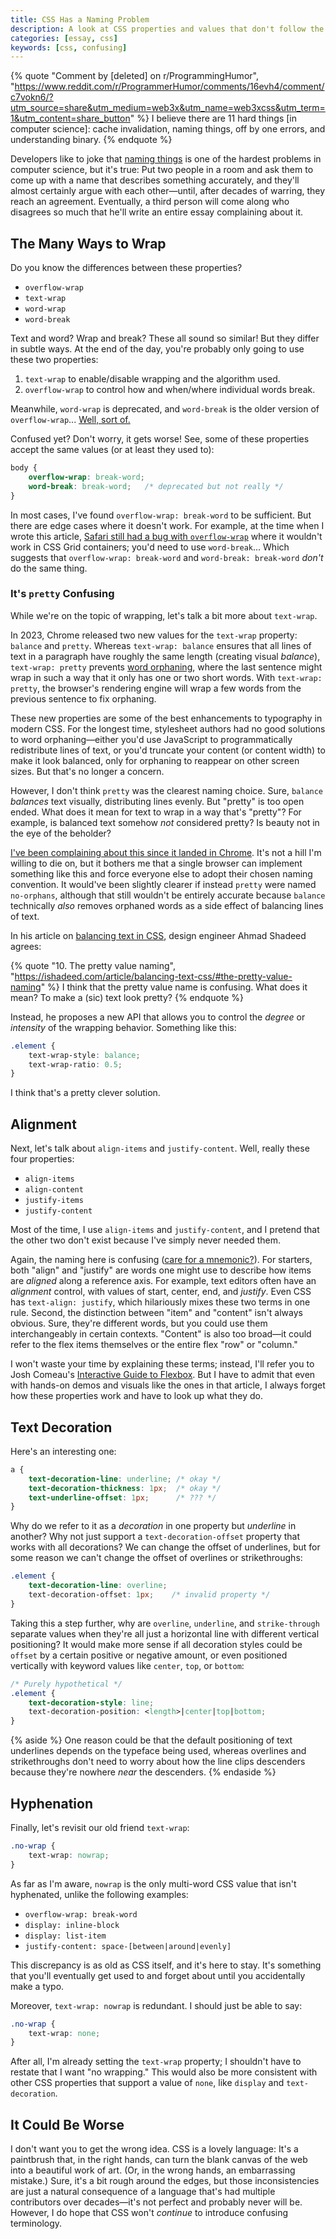 ```yaml
---
title: CSS Has a Naming Problem
description: A look at CSS properties and values that don't follow the clearest naming conventions.
categories: [essay, css]
keywords: [css, confusing]
---
```


{% quote "Comment by [deleted] on r/ProgrammingHumor", "https://www.reddit.com/r/ProgrammerHumor/comments/16evh4/comment/c7vokn6/?utm_source=share&utm_medium=web3x&utm_name=web3xcss&utm_term=1&utm_content=share_button" %}
I believe there are 11 hard things [in computer science]: cache invalidation, naming things, off by one errors, and understanding binary. 
{% endquote %}

Developers like to joke that [naming things](https://martinfowler.com/bliki/TwoHardThings.html) is one of the hardest problems in computer science, but it's true: Put two people in a room and ask them to come up with a name that describes something accurately, and they'll almost certainly argue with each other—until, after decades of warring, they reach an agreement. Eventually, a third person will come along who disagrees so much that he'll write an entire essay complaining about it.

## The Many Ways to Wrap

Do you know the differences between these properties?

- `overflow-wrap`
- `text-wrap`
- `word-wrap`
- `word-break`

Text and word? Wrap and break? These all sound so similar! But they differ in subtle ways. At the end of the day, you're probably only going to use these two properties:

1. `text-wrap` to enable/disable wrapping and the algorithm used.
2. `overflow-wrap` to control how and when/where individual words break.

Meanwhile, `word-wrap` is deprecated, and `word-break` is the older version of `overflow-wrap`... [Well, sort of.](https://stackoverflow.com/a/61866696/5323344)

Confused yet? Don't worry, it gets worse! See, some of these properties accept the same values (or at least they used to):

```css
body {
    overflow-wrap: break-word;
    word-break: break-word;   /* deprecated but not really */
}
```

In most cases, I've found `overflow-wrap: break-word` to be sufficient. But there are edge cases where it doesn't work. For example, at the time when I wrote this article, [Safari still had a bug with `overflow-wrap`](https://github.com/rachelandrew/gridbugs/issues/46) where it wouldn't work in CSS Grid containers; you'd need to use `word-break`... Which suggests that `overflow-wrap: break-word` and `word-break: break-word` _don't_ do the same thing.

### It's `pretty` Confusing

While we're on the topic of wrapping, let's talk a bit more about `text-wrap`.

In 2023, Chrome released two new values for the `text-wrap` property: `balance` and `pretty`. Whereas `text-wrap: balance` ensures that all lines of text in a paragraph have roughly the same length (creating visual _balance_), `text-wrap: pretty` prevents [word orphaning](https://fonts.google.com/knowledge/glossary/widows_orphans), where the last sentence might wrap in such a way that it only has one or two short words. With `text-wrap: pretty`, the browser's rendering engine will wrap a few words from the previous sentence to fix orphaning.

These new properties are some of the best enhancements to typography in modern CSS. For the longest time, stylesheet authors had no good solutions to word orphaning—either you'd use JavaScript to programmatically redistribute lines of text, or you'd truncate your content (or content width) to make it look balanced, only for orphaning to reappear on other screen sizes. But that's no longer a concern.

However, I don't think `pretty` was the clearest naming choice. Sure, `balance` _balances_ text visually, distributing lines evenly. But "pretty" is too open ended. What does it mean for text to wrap in a way that's "pretty"? For example, is balanced text somehow _not_ considered pretty? Is beauty not in the eye of the beholder?

[I've been complaining about this since it landed in Chrome](https://x.com/hovhaDovah/status/1724488515931521028). It's not a hill I'm willing to die on, but it bothers me that a single browser can implement something like this and force everyone else to adopt their chosen naming convention. It would've been slightly clearer if instead `pretty` were named `no-orphans`, although that still wouldn't be entirely accurate because `balance` technically _also_ removes orphaned words as a side effect of balancing lines of text.

In his article on [balancing text in CSS](https://ishadeed.com/article/balancing-text-css/), design engineer Ahmad Shadeed agrees:

{% quote "10. The pretty value naming", "https://ishadeed.com/article/balancing-text-css/#the-pretty-value-naming" %}
I think that the pretty value name is confusing. What does it mean? To make a (sic) text look pretty?
{% endquote %}

Instead, he proposes a new API that allows you to control the _degree_ or _intensity_ of the wrapping behavior. Something like this:

```css
.element {
    text-wrap-style: balance;
    text-wrap-ratio: 0.5;
}
```

I think that's a pretty clever solution.

## Alignment

Next, let's talk about `align-items` and `justify-content`. Well, really these four properties:

- `align-items`
- `align-content`
- `justify-items`
- `justify-content`

Most of the time, I use `align-items` and `justify-content`, and I pretend that the other two don't exist because I've simply never needed them.

Again, the naming here is confusing ([care for a mnemonic?](https://css-tricks.com/a-quick-way-to-remember-difference-between-justify-content-align-items/)). For starters, both "align" and "justify" are words one might use to describe how items are _aligned_ along a reference axis. For example, text editors often have an _alignment_ control, with values of start, center, end, and _justify_. Even CSS has `text-align: justify`, which hilariously mixes these two terms in one rule. Second, the distinction between "item" and "content" isn't always obvious. Sure, they're different words, but you could use them interchangeably in certain contexts. "Content" is also too broad—it could refer to the flex items themselves or the entire flex "row" or "column."

I won't waste your time by explaining these terms; instead, I'll refer you to Josh Comeau's [Interactive Guide to Flexbox](https://www.joshwcomeau.com/css/interactive-guide-to-flexbox/). But I have to admit that even with hands-on demos and visuals like the ones in that article, I always forget how these properties work and have to look up what they do.

## Text Decoration

Here's an interesting one:

```css
a {
    text-decoration-line: underline; /* okay */
    text-decoration-thickness: 1px;  /* okay */
    text-underline-offset: 1px;      /* ??? */
}
```

Why do we refer to it as a _decoration_ in one property but _underline_ in another? Why not just support a `text-decoration-offset` property that works with all decorations? We can change the offset of underlines, but for some reason we can't change the offset of overlines or strikethroughs:

```css
.element {
    text-decoration-line: overline;
    text-decoration-offset: 1px;    /* invalid property */
}
```

Taking this a step further, why are `overline`, `underline`, and `strike-through` separate values when they're all just a horizontal line with different vertical positioning? It would make more sense if all decoration styles could be `offset` by a certain positive or negative amount, or even positioned vertically with keyword values like `center`, `top`, or `bottom`:

```css
/* Purely hypothetical */
.element {
    text-decoration-style: line;
    text-decoration-position: <length>|center|top|bottom;
}
```

{% aside %}
One reason could be that the default positioning of text underlines depends on the typeface being used, whereas overlines and strikethroughs don't need to worry about how the line clips descenders because they're nowhere _near_ the descenders.
{% endaside %}

## Hyphenation

Finally, let's revisit our old friend `text-wrap`:

```css
.no-wrap {
    text-wrap: nowrap;
}
```

As far as I'm aware, `nowrap` is the only multi-word CSS value that isn't hyphenated, unlike the following examples:

- `overflow-wrap: break-word`
- `display: inline-block`
- `display: list-item`
- `justify-content: space-[between|around|evenly]`

This discrepancy is as old as CSS itself, and it's here to stay. It's something that you'll eventually get used to and forget about until you accidentally make a typo.

Moreover, `text-wrap: nowrap` is redundant. I should just be able to say:

```css
.no-wrap {
    text-wrap: none;
}
```

After all, I'm already setting the `text-wrap` property; I shouldn't have to restate that I want "no wrapping." This would also be more consistent with other CSS properties that support a value of `none`, like `display` and `text-decoration`.

## It Could Be Worse

I don't want you to get the wrong idea. CSS is a lovely language: It's a paintbrush that, in the right hands, can turn the blank canvas of the web into a beautiful work of art. (Or, in the wrong hands, an embarrassing mistake.) Sure, it's a bit rough around the edges, but those inconsistencies are just a natural consequence of a language that's had multiple contributors over decades—it's not perfect and probably never will be. However, I do hope that CSS won't _continue_ to introduce confusing terminology.
